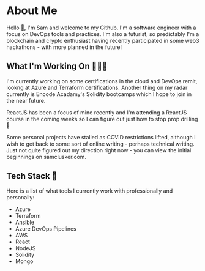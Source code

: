 # About Me

Hello 👋, I'm Sam and welcome to my Github. I'm a software engineer with a focus on DevOps tools and practices. I'm also a futurist, so predictably I'm a blockchain and crypto enthusiast having recently participated in some web3 hackathons - with more planned in the future!

## What I'm Working On 🧑🏻‍💻

I'm currently working on some certifications in the cloud and DevOps remit, lookng at Azure and Terraform certifications. Another thing on my radar currently is Encode Acadamy's Solidity bootcamps which I hope to join in the near future. 

ReactJS has been a focus of mine recently and I'm attending a ReactJS course in the coming weeks so I can figure out just how to stop prop drilling 👀

Some personal projects have stalled as COVID restrictions lifted, although I wish to get back to some sort of online writing - perhaps technical writing. Just not quite figured out my direction right now - you can view the initial beginnings on samclusker.com.

## Tech Stack 🔧

Here is a list of what tools I currently work with professionally and personally:

* Azure
* Terraform
* Ansible
* Azure DevOps Pipelines
* AWS
* React
* NodeJS
* Solidity
* Mongo
